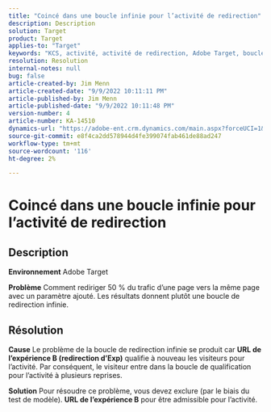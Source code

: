 ```yaml
---
title: "Coincé dans une boucle infinie pour l’activité de redirection"
description: Description
solution: Target
product: Target
applies-to: "Target"
keywords: "KCS, activité, activité de redirection, Adobe Target, boucle de redirection infinie, trafic"
resolution: Resolution
internal-notes: null
bug: false
article-created-by: Jim Menn
article-created-date: "9/9/2022 10:11:11 PM"
article-published-by: Jim Menn
article-published-date: "9/9/2022 10:11:48 PM"
version-number: 4
article-number: KA-14510
dynamics-url: "https://adobe-ent.crm.dynamics.com/main.aspx?forceUCI=1&pagetype=entityrecord&etn=knowledgearticle&id=1267b84e-8c30-ed11-9db1-0022480866ad"
source-git-commit: e8f4ca2dd578944d4fe399074fab461de88ad247
workflow-type: tm+mt
source-wordcount: '116'
ht-degree: 2%

---
```


# Coincé dans une boucle infinie pour l’activité de redirection

## Description


<b>Environnement</b>
Adobe Target

<b>Problème</b>
Comment rediriger 50 % du trafic d’une page vers la même page avec un paramètre ajouté.
Les résultats donnent plutôt une boucle de redirection infinie.




## Résolution


<b>Cause</b>
Le problème de la boucle de redirection infinie se produit car <b>URL de l’expérience B (redirection d’Exp)</b> qualifie à nouveau les visiteurs pour l’activité. Par conséquent, le visiteur entre dans la boucle de qualification pour l’activité à plusieurs reprises.

<b>Solution</b>
Pour résoudre ce problème, vous devez exclure (par le biais du test de modèle). <b>URL de l’expérience B</b> pour être admissible pour l’activité.


